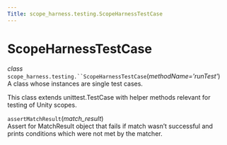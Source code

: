 ```yaml
---
Title: scope_harness.testing.ScopeHarnessTestCase
---
```

        
ScopeHarnessTestCase
====================

 *class* `scope_harness.testing.``ScopeHarnessTestCase`(*methodName='runTest'*)<a href="#scope_harness.testing.ScopeHarnessTestCase" class="headerlink" title="Permalink to this definition"></a>  
A class whose instances are single test cases.

This class extends unittest.TestCase with helper methods relevant for testing of Unity scopes.

 `assertMatchResult`(*match\_result*)<a href="#scope_harness.testing.ScopeHarnessTestCase.assertMatchResult" class="headerlink" title="Permalink to this definition"></a>  
Assert for MatchResult object that fails if match wasn’t successful and prints conditions which were not met by the matcher.


